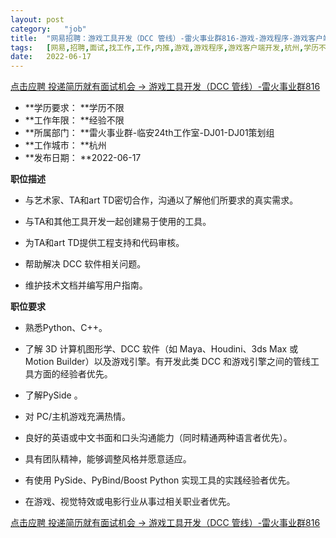 ```yaml
---
layout:	post
category:	"job"
title:	"网易招聘：游戏工具开发（DCC 管线）-雷火事业群816-游戏-游戏程序-游戏客户端开发-杭州学历不限经验不限"
tags:	[网易,招聘,面试,找工作,工作,内推,游戏,游戏程序,游戏客户端开发,杭州,学历不限,经验不限]
date:	2022-06-17
---
```


[点击应聘 投递简历就有面试机会 ->  游戏工具开发（DCC 管线）-雷火事业群816](http://mobile.bole.netease.com/bole/boleDetail?id=38877&employeeId=346f03c3cda5f04c&key=all)



- **学历要求： **学历不限
- **工作年限： **经验不限
- **所属部门： **雷火事业群-临安24th工作室-DJ01-DJ01策划组
- **工作城市： **杭州
- **发布日期： **2022-06-17



**职位描述**

-	与艺术家、TA和art TD密切合作，沟通以了解他们所要求的真实需求。

-	与TA和其他工具开发一起创建易于使用的工具。

-	为TA和art TD提供工程支持和代码审核。

-	帮助解决 DCC 软件相关问题。

-	维护技术文档并编写用户指南。





**职位要求**

-	熟悉Python、C++。

-	了解 3D 计算机图形学、DCC 软件（如 Maya、Houdini、3ds Max 或 Motion Builder）以及游戏引擎。有开发此类 DCC 和游戏引擎之间的管线工具方面的经验者优先。

-	了解PySide 。

-	对 PC/主机游戏充满热情。

-	良好的英语或中文书面和口头沟通能力（同时精通两种语言者优先）。

-	具有团队精神，能够调整风格并愿意适应。

-	有使用 PySide、PyBind/Boost Python 实现工具的实践经验者优先。

-	在游戏、视觉特效或电影行业从事过相关职业者优先。





[点击应聘 投递简历就有面试机会 ->  游戏工具开发（DCC 管线）-雷火事业群816](http://mobile.bole.netease.com/bole/boleDetail?id=38877&employeeId=346f03c3cda5f04c&key=all)